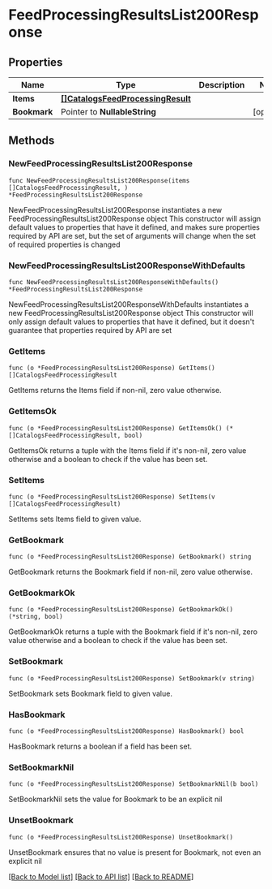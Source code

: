 # FeedProcessingResultsList200Response

## Properties

Name | Type | Description | Notes
------------ | ------------- | ------------- | -------------
**Items** | [**[]CatalogsFeedProcessingResult**](CatalogsFeedProcessingResult.md) |  | 
**Bookmark** | Pointer to **NullableString** |  | [optional] 

## Methods

### NewFeedProcessingResultsList200Response

`func NewFeedProcessingResultsList200Response(items []CatalogsFeedProcessingResult, ) *FeedProcessingResultsList200Response`

NewFeedProcessingResultsList200Response instantiates a new FeedProcessingResultsList200Response object
This constructor will assign default values to properties that have it defined,
and makes sure properties required by API are set, but the set of arguments
will change when the set of required properties is changed

### NewFeedProcessingResultsList200ResponseWithDefaults

`func NewFeedProcessingResultsList200ResponseWithDefaults() *FeedProcessingResultsList200Response`

NewFeedProcessingResultsList200ResponseWithDefaults instantiates a new FeedProcessingResultsList200Response object
This constructor will only assign default values to properties that have it defined,
but it doesn't guarantee that properties required by API are set

### GetItems

`func (o *FeedProcessingResultsList200Response) GetItems() []CatalogsFeedProcessingResult`

GetItems returns the Items field if non-nil, zero value otherwise.

### GetItemsOk

`func (o *FeedProcessingResultsList200Response) GetItemsOk() (*[]CatalogsFeedProcessingResult, bool)`

GetItemsOk returns a tuple with the Items field if it's non-nil, zero value otherwise
and a boolean to check if the value has been set.

### SetItems

`func (o *FeedProcessingResultsList200Response) SetItems(v []CatalogsFeedProcessingResult)`

SetItems sets Items field to given value.


### GetBookmark

`func (o *FeedProcessingResultsList200Response) GetBookmark() string`

GetBookmark returns the Bookmark field if non-nil, zero value otherwise.

### GetBookmarkOk

`func (o *FeedProcessingResultsList200Response) GetBookmarkOk() (*string, bool)`

GetBookmarkOk returns a tuple with the Bookmark field if it's non-nil, zero value otherwise
and a boolean to check if the value has been set.

### SetBookmark

`func (o *FeedProcessingResultsList200Response) SetBookmark(v string)`

SetBookmark sets Bookmark field to given value.

### HasBookmark

`func (o *FeedProcessingResultsList200Response) HasBookmark() bool`

HasBookmark returns a boolean if a field has been set.

### SetBookmarkNil

`func (o *FeedProcessingResultsList200Response) SetBookmarkNil(b bool)`

 SetBookmarkNil sets the value for Bookmark to be an explicit nil

### UnsetBookmark
`func (o *FeedProcessingResultsList200Response) UnsetBookmark()`

UnsetBookmark ensures that no value is present for Bookmark, not even an explicit nil

[[Back to Model list]](../README.md#documentation-for-models) [[Back to API list]](../README.md#documentation-for-api-endpoints) [[Back to README]](../README.md)


